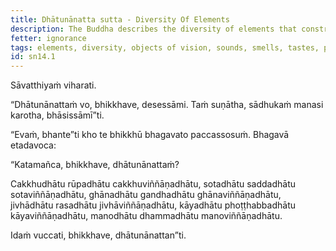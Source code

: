 ```yaml
---
title: Dhātunānatta sutta - Diversity Of Elements
description: The Buddha describes the diversity of elements that constructs that shape experience.
fetter: ignorance
tags: elements, diversity, objects of vision, sounds, smells, tastes, physical sensations, mental objects, form element, sound element, odor element, taste element, touch element, sn, sn12-21, sn14, six sense bases
id: sn14.1
---
```


Sāvatthiyaṁ viharati.

“Dhātunānattaṁ vo, bhikkhave, desessāmi. Taṁ suṇātha, sādhukaṁ manasi karotha, bhāsissāmī”ti.

“Evaṁ, bhante”ti kho te bhikkhū bhagavato paccassosuṁ. Bhagavā etadavoca:

“Katamañca, bhikkhave, dhātunānattaṁ?

Cakkhudhātu rūpadhātu cakkhuviññāṇadhātu,
sotadhātu saddadhātu sotaviññāṇadhātu,
ghānadhātu gandhadhātu ghānaviññāṇadhātu,
jivhādhātu rasadhātu jivhāviññāṇadhātu,
kāyadhātu phoṭṭhabbadhātu kāyaviññāṇadhātu,
manodhātu dhammadhātu manoviññāṇadhātu.

Idaṁ vuccati, bhikkhave, dhātunānattan”ti.